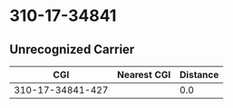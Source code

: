# 310-17-34841
## Unrecognized Carrier


| CGI | Nearest CGI | Distance |
|-----|-------------|----------|
| 310-17-34841-427 |  | 0.0 |
